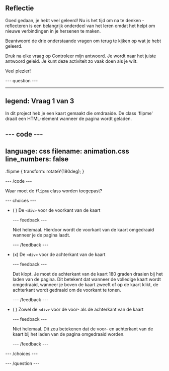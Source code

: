 ## Reflectie

Goed gedaan, je hebt veel geleerd! Nu is het tijd om na te denken - reflecteren is een belangrijk onderdeel van het leren omdat het helpt om nieuwe verbindingen in je hersenen te maken.

Beantwoord de drie onderstaande vragen om terug te kijken op wat je hebt geleerd.

Druk na elke vraag op Controleer mijn antwoord. Je wordt naar het juiste antwoord geleid. Je kunt deze activiteit zo vaak doen als je wilt.

Veel plezier!

--- question ---

---
legend: Vraag 1 van 3
---

In dit project heb je een kaart gemaakt die omdraaide. De class 'flipme' draait een HTML-element wanneer de pagina wordt geladen.

--- code ---
---
language: css
filename: animation.css
line_numbers: false
---

.flipme {
  transform: rotateY(180deg);
}

--- /code ---

Waar moet de `flipme` class worden toegepast?

--- choices ---

- ( ) De `<div>` voor de voorkant van de kaart

  --- feedback ---

  Niet helemaal. Hierdoor wordt de voorkant van de kaart omgedraaid wanneer je de pagina laadt.

  --- /feedback ---

- (x) De `<div>` voor de achterkant van de kaart

  --- feedback ---

  Dat klopt. Je moet de achterkant van de kaart 180 graden draaien bij het laden van de pagina. Dit betekent dat wanneer de volledige kaart wordt omgedraaid, wanneer je boven de kaart zweeft of op de kaart klikt, de achterkant wordt gedraaid om de voorkant te tonen.

  --- /feedback ---

- ( ) Zowel de `<div>` voor de voor- als de achterkant van de kaart

  --- feedback ---

  Niet helemaal. Dit zou betekenen dat de voor- en achterkant van de kaart bij het laden van de pagina omgedraaid worden.

  --- /feedback ---

--- /choices ---

--- /question ---
